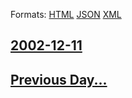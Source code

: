 
Formats: [HTML](2002/12/11/index.html)  [JSON](2002/12/11/index.json)  [XML](2002/12/11/index.xml)  

## [2002-12-11](/news/2002/12/11/index.md)

## [Previous Day...](/news/2002/12/10/index.md)

